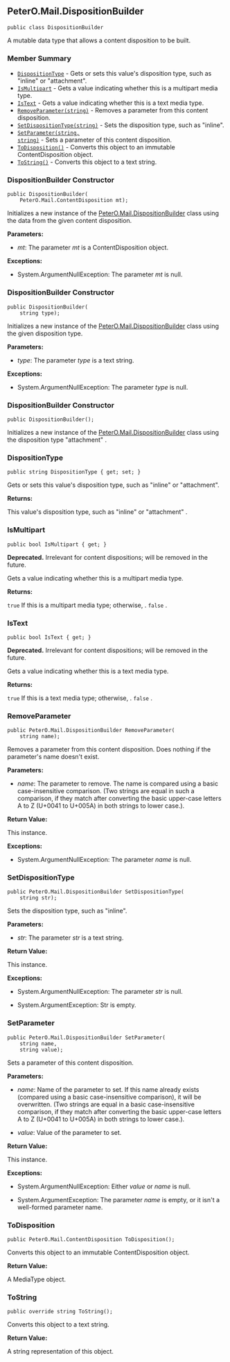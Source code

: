 ## PeterO.Mail.DispositionBuilder

    public class DispositionBuilder

A mutable data type that allows a content disposition to be built.

### Member Summary
* <code>[DispositionType](#DispositionType)</code> - Gets or sets this value's disposition type, such as "inline" or "attachment".
* <code>[IsMultipart](#IsMultipart)</code> - Gets a value indicating whether this is a multipart media type.
* <code>[IsText](#IsText)</code> - Gets a value indicating whether this is a text media type.
* <code>[RemoveParameter(string)](#RemoveParameter_string)</code> - Removes a parameter from this content disposition.
* <code>[SetDispositionType(string)](#SetDispositionType_string)</code> - Sets the disposition type, such as "inline".
* <code>[SetParameter(string, string)](#SetParameter_string_string)</code> - Sets a parameter of this content disposition.
* <code>[ToDisposition()](#ToDisposition)</code> - Converts this object to an immutable ContentDisposition object.
* <code>[ToString()](#ToString)</code> - Converts this object to a text string.

<a id="Void_ctor_ContentDisposition"></a>
### DispositionBuilder Constructor

    public DispositionBuilder(
        PeterO.Mail.ContentDisposition mt);

Initializes a new instance of the [PeterO.Mail.DispositionBuilder](PeterO.Mail.DispositionBuilder.md) class using the data from the given content disposition.

<b>Parameters:</b>

 * <i>mt</i>: The parameter  <i>mt</i>
 is a ContentDisposition object.

<b>Exceptions:</b>

 * System.ArgumentNullException:
The parameter <i>mt</i>
 is null.

<a id="Void_ctor_String"></a>
### DispositionBuilder Constructor

    public DispositionBuilder(
        string type);

Initializes a new instance of the [PeterO.Mail.DispositionBuilder](PeterO.Mail.DispositionBuilder.md) class using the given disposition type.

<b>Parameters:</b>

 * <i>type</i>: The parameter  <i>type</i>
 is a text string.

<b>Exceptions:</b>

 * System.ArgumentNullException:
The parameter <i>type</i>
 is null.

<a id="Void_ctor"></a>
### DispositionBuilder Constructor

    public DispositionBuilder();

Initializes a new instance of the [PeterO.Mail.DispositionBuilder](PeterO.Mail.DispositionBuilder.md) class using the disposition type "attachment" .

<a id="DispositionType"></a>
### DispositionType

    public string DispositionType { get; set; }

Gets or sets this value's disposition type, such as "inline" or "attachment".

<b>Returns:</b>

This value's disposition type, such as "inline" or "attachment" .

<a id="IsMultipart"></a>
### IsMultipart

    public bool IsMultipart { get; }

<b>Deprecated.</b> Irrelevant for content dispositions; will be removed in the future.

Gets a value indicating whether this is a multipart media type.

<b>Returns:</b>

 `true`  If this is a multipart media type; otherwise, . `false` .

<a id="IsText"></a>
### IsText

    public bool IsText { get; }

<b>Deprecated.</b> Irrelevant for content dispositions; will be removed in the future.

Gets a value indicating whether this is a text media type.

<b>Returns:</b>

 `true`  If this is a text media type; otherwise, . `false` .

<a id="RemoveParameter_string"></a>
### RemoveParameter

    public PeterO.Mail.DispositionBuilder RemoveParameter(
        string name);

Removes a parameter from this content disposition. Does nothing if the parameter's name doesn't exist.

<b>Parameters:</b>

 * <i>name</i>: The parameter to remove. The name is compared using a basic case-insensitive comparison. (Two strings are equal in such a comparison, if they match after converting the basic upper-case letters A to Z (U+0041 to U+005A) in both strings to lower case.).

<b>Return Value:</b>

This instance.

<b>Exceptions:</b>

 * System.ArgumentNullException:
The parameter <i>name</i>
 is null.

<a id="SetDispositionType_string"></a>
### SetDispositionType

    public PeterO.Mail.DispositionBuilder SetDispositionType(
        string str);

Sets the disposition type, such as "inline".

<b>Parameters:</b>

 * <i>str</i>: The parameter  <i>str</i>
 is a text string.

<b>Return Value:</b>

This instance.

<b>Exceptions:</b>

 * System.ArgumentNullException:
The parameter <i>str</i>
 is null.

 * System.ArgumentException:
Str is empty.

<a id="SetParameter_string_string"></a>
### SetParameter

    public PeterO.Mail.DispositionBuilder SetParameter(
        string name,
        string value);

Sets a parameter of this content disposition.

<b>Parameters:</b>

 * <i>name</i>: Name of the parameter to set. If this name already exists (compared using a basic case-insensitive comparison), it will be overwritten. (Two strings are equal in a basic case-insensitive comparison, if they match after converting the basic upper-case letters A to Z (U+0041 to U+005A) in both strings to lower case.).

 * <i>value</i>: Value of the parameter to set.

<b>Return Value:</b>

This instance.

<b>Exceptions:</b>

 * System.ArgumentNullException:
Either  <i>value</i>
 or  <i>name</i>
 is null.

 * System.ArgumentException:
The parameter <i>name</i>
 is empty, or it isn't a well-formed parameter name.

<a id="ToDisposition"></a>
### ToDisposition

    public PeterO.Mail.ContentDisposition ToDisposition();

Converts this object to an immutable ContentDisposition object.

<b>Return Value:</b>

A MediaType object.

<a id="ToString"></a>
### ToString

    public override string ToString();

Converts this object to a text string.

<b>Return Value:</b>

A string representation of this object.
